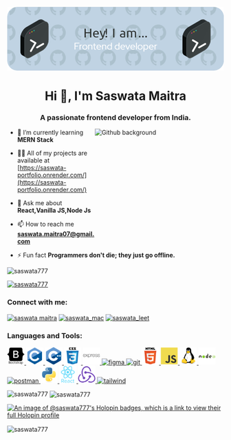 ![Header](./github-header-image-banner.png)
<h1 align="center">Hi 👋, I'm Saswata Maitra</h1>
<h3 align="center">A passionate frontend developer from India.</h3>
<img src="https://gifdb.com/images/high/animated-man-computer-coding-nae6mec378lsg1i3.gif" alt="Github background" width="300" height="250" align="right">


- 🌱 I’m currently learning  **MERN Stack**

- 👨‍💻 All of my projects are available at [https://saswata-portfolio.onrender.com/](https://saswata-portfolio.onrender.com/)

- 💬 Ask me about **React,Vanilla JS,Node Js**

- 📫 How to reach me **saswata.maitra07@gmail.com**

- ⚡ Fun fact **Programmers don't die; they just go offline.**
<p align="left"> <img src="https://komarev.com/ghpvc/?username=saswata777&label=Profile%20views&color=0e75b6&style=flat" alt="saswata777" /> </p>

 <p align="left"> <a href="https://github.com/ryo-ma/github-profile-trophy"><img src="https://github-profile-trophy.vercel.app/?username=saswata777" alt="saswata777" /></a> </p> 
<h3 align="left">Connect with me:</h3>
<p align="left">
<a href="https://linkedin.com/in/saswata maitra" target="blank"><img align="center" src="https://raw.githubusercontent.com/rahuldkjain/github-profile-readme-generator/master/src/images/icons/Social/linked-in-alt.svg" alt="saswata maitra" height="30" width="40" /></a>
<a href="https://instagram.com/saswata_mac" target="blank"><img align="center" src="https://raw.githubusercontent.com/rahuldkjain/github-profile-readme-generator/master/src/images/icons/Social/instagram.svg" alt="saswata_mac" height="30" width="40" /></a>
<a href="https://www.leetcode.com/saswata_leet" target="blank"><img align="center" src="https://raw.githubusercontent.com/rahuldkjain/github-profile-readme-generator/master/src/images/icons/Social/leet-code.svg" alt="saswata_leet" height="30" width="40" /></a>
</p>

<h3 align="left">Languages and Tools:</h3>
<p align="left"> <a href="https://getbootstrap.com" target="_blank" rel="noreferrer"> <img src="https://raw.githubusercontent.com/devicons/devicon/master/icons/bootstrap/bootstrap-plain-wordmark.svg" alt="bootstrap" width="40" height="40"/> </a> <a href="https://www.cprogramming.com/" target="_blank" rel="noreferrer"> <img src="https://raw.githubusercontent.com/devicons/devicon/master/icons/c/c-original.svg" alt="c" width="40" height="40"/> </a> <a href="https://www.w3schools.com/cpp/" target="_blank" rel="noreferrer"> <img src="https://raw.githubusercontent.com/devicons/devicon/master/icons/cplusplus/cplusplus-original.svg" alt="cplusplus" width="40" height="40"/> </a> <a href="https://www.w3schools.com/css/" target="_blank" rel="noreferrer"> <img src="https://raw.githubusercontent.com/devicons/devicon/master/icons/css3/css3-original-wordmark.svg" alt="css3" width="40" height="40"/> </a> <a href="https://expressjs.com" target="_blank" rel="noreferrer"> <img src="https://raw.githubusercontent.com/devicons/devicon/master/icons/express/express-original-wordmark.svg" alt="express" width="40" height="40"/> </a> <a href="https://www.figma.com/" target="_blank" rel="noreferrer"> <img src="https://www.vectorlogo.zone/logos/figma/figma-icon.svg" alt="figma" width="40" height="40"/> </a> <a href="https://git-scm.com/" target="_blank" rel="noreferrer"> <img src="https://www.vectorlogo.zone/logos/git-scm/git-scm-icon.svg" alt="git" width="40" height="40"/> </a> <a href="https://www.w3.org/html/" target="_blank" rel="noreferrer"> <img src="https://raw.githubusercontent.com/devicons/devicon/master/icons/html5/html5-original-wordmark.svg" alt="html5" width="40" height="40"/> </a> <a href="https://developer.mozilla.org/en-US/docs/Web/JavaScript" target="_blank" rel="noreferrer"> <img src="https://raw.githubusercontent.com/devicons/devicon/master/icons/javascript/javascript-original.svg" alt="javascript" width="40" height="40"/> </a> <a href="https://www.linux.org/" target="_blank" rel="noreferrer"> <img src="https://raw.githubusercontent.com/devicons/devicon/master/icons/linux/linux-original.svg" alt="linux" width="40" height="40"/> </a> <a href="https://nodejs.org" target="_blank" rel="noreferrer"> <img src="https://raw.githubusercontent.com/devicons/devicon/master/icons/nodejs/nodejs-original-wordmark.svg" alt="nodejs" width="40" height="40"/> </a> <a href="https://postman.com" target="_blank" rel="noreferrer"> <img src="https://www.vectorlogo.zone/logos/getpostman/getpostman-icon.svg" alt="postman" width="40" height="40"/> </a> <a href="https://www.python.org" target="_blank" rel="noreferrer"> <img src="https://raw.githubusercontent.com/devicons/devicon/master/icons/python/python-original.svg" alt="python" width="40" height="40"/> </a> <a href="https://reactjs.org/" target="_blank" rel="noreferrer"> <img src="https://raw.githubusercontent.com/devicons/devicon/master/icons/react/react-original-wordmark.svg" alt="react" width="40" height="40"/> </a> <a href="https://redux.js.org" target="_blank" rel="noreferrer"> <img src="https://raw.githubusercontent.com/devicons/devicon/master/icons/redux/redux-original.svg" alt="redux" width="40" height="40"/> </a> <a href="https://tailwindcss.com/" target="_blank" rel="noreferrer"> <img src="https://www.vectorlogo.zone/logos/tailwindcss/tailwindcss-icon.svg" alt="tailwind" width="40" height="40"/> </a> </p>

<p><img align="left" src="https://github-readme-stats.vercel.app/api/top-langs?username=saswata777&show_icons=true&locale=en&layout=compact" alt="saswata777" /></p>

<p>&nbsp;<img align="center" src="https://github-readme-stats.vercel.app/api?username=saswata777&show_icons=true&locale=en" alt="saswata777" /></p>

[![An image of @saswata777's Holopin badges, which is a link to view their full Holopin profile](https://holopin.me/saswata777)](https://holopin.io/@saswata777)
<p><img align="center" src="https://github-readme-streak-stats.herokuapp.com/?user=saswata777&" alt="saswata777" /></p>


